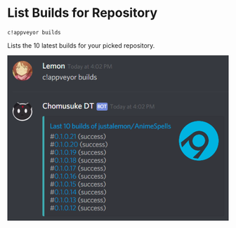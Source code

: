 # List Builds for Repository

```
c!appveyor builds
```

Lists the 10 latest builds for your picked repository.

![](builds.png)
